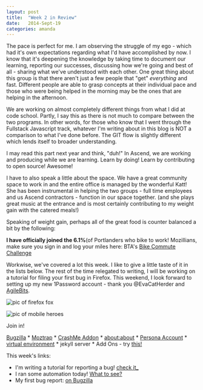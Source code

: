 ```yaml
---
layout: post
title:  "Week 2 in Review"
date:   2014-Sept-19
categories: amanda
---
```


The pace is perfect for me.  I am observing the struggle of my ego - which had it's own expectations regarding what I'd have accomplished by now.  I know that it's deepening the knowledge by taking time to document our learning, reporting our successes, discussing how we're going and best of all - sharing what we've understood with each other.  One great thing about this group is that there aren't just a few people that "get" <i>everything</i> and fast.  Different people are able to grasp concepts at their individual pace and those who were being helped in the morning may be the ones that are helping in the afternoon.
  
We are working on almost completely different things from what I did at code school.  Partly, I say this as there is not much to compare between the two programs.  In other words, for those who know that I went through the Fullstack Javascript track, whatever I'm writing about in this blog is NOT a comparison to what I've done before.  The GIT flow is slightly different which lends itself to broader understanding.

I may read this part next year and think, "duh!"  In Ascend, we are working and producing while we are learning.  Learn by doing!  Learn by contributing to open source!  Awesome!

I have to also speak a little about the space.  We have a great community space to work in and the entire office is managed by the wonderful Katt!  She has been instrumental in helping the two groups - full time employees and us Ascend contractors - function in our space together.  (and she plays great music at the entrance and is most certainly contributing to my weight gain with the catered meals!)

Speaking of weight gain, perhaps all of the great food is counter balanced a bit by the following: 

<strong>I have officially joined the 6.1%</strong>(of Portlanders who bike to work!  Mozillians, make sure you sign in and log your miles here:  BTA's [Bike Commute Challenge](http://bikecommutechallenge.com/)  

Workwise, we've covered a lot this week.  I like to give a little taste of it in the lists below.  The rest of the time relegated to writing, I will be working on a tutorial for filing your first bug in Firefox.  This weekend, I look forward to setting up my new 1Password account - thank you @EvaCatHerder and [AgileBits](https://agilebits.com/).  

![pic of firefox fox](img/mobileHeroes2.jpg "pic of mobile heroes")

 <img src="img/mobileHeroes2.jpg" alt="pic of mobile heroes" class="inline"/> 

Join in!

[Bugzilla](https://bugzilla.mozilla.org/) * [Moztrap](https://moztrap.mozilla.org/runtests/) * [CrashMe Addon](https://code.google.com/p/crashme/) * [about:about](about:about) * [Persona Account](https://www.mozilla.org/en-US/persona/) * [virtual environment](http://docs.python-guide.org/en/latest/dev/virtualenvs/) * jekyll server * Add Ons - try [this!](https://github.com/bwinton/whimsy)

This week's links:

* I'm writing a tutorial for reporting a bug!  [check it_](../_drafts/2014-09-19_Report_a_Bug_Tutorial.md)
* I ran some automation today!  [What to see?](mozmill-crowd.blargon7.com/#/functional/report/2f982f72826307fed840a3b11c3b84a1)
* My first bug report:  [on Bugzilla](https://bugzilla.mozilla.org/show_bug.cgi?id=1068376)


